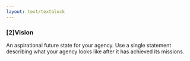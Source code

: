 ```yaml
---
layout: text/textblock
---
```


### [2]Vision 
An aspirational future state for your agency. Use a single statement describing what your agency looks like after it has achieved its missions.
